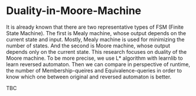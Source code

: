# Duality-in-Moore-Machine

It is already known that there are two representative types of FSM (Finite State Machine). The first is Mealy machine, whose output depends on the current state and input. Mostly, Mealy machine is used for minimizing the number of states.  And the second is Moore machine, whose output depends only on the current state. This research focuses on duality of the Moore machine. To be more precise, we use L* algorithm with learnlib to learn reversed automaton. Then we can compare in perspective of runtime, the number of Membership-queires and Equivalence-queries in order to know which one between original and reversed automaton is better. 

TBC


